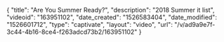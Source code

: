 {
    "title": "Are You Summer Ready?",
    "description": "2018 Summer it list",
    "videoid": "163951102",
    "date_created": "1526583404",
    "date_modified": "1526601712",
    "type": "captivate",
    "layout": "video",
    "url": "\/v\/ad9a9e7f-3c44-4b16-8ce4-f263adcd73b2\/163951102"
}